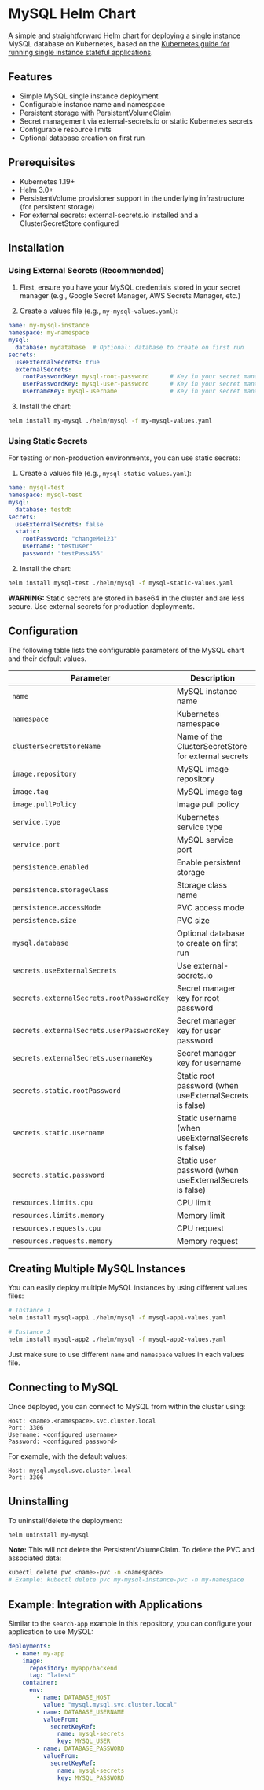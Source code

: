 # MySQL Helm Chart

A simple and straightforward Helm chart for deploying a single instance MySQL database on Kubernetes, based on the [Kubernetes guide for running single instance stateful applications](https://kubernetes.io/docs/tasks/run-application/run-single-instance-stateful-application/).

## Features

- Simple MySQL single instance deployment
- Configurable instance name and namespace
- Persistent storage with PersistentVolumeClaim
- Secret management via external-secrets.io or static Kubernetes secrets
- Configurable resource limits
- Optional database creation on first run

## Prerequisites

- Kubernetes 1.19+
- Helm 3.0+
- PersistentVolume provisioner support in the underlying infrastructure (for persistent storage)
- For external secrets: external-secrets.io installed and a ClusterSecretStore configured

## Installation

### Using External Secrets (Recommended)

1. First, ensure you have your MySQL credentials stored in your secret manager (e.g., Google Secret Manager, AWS Secrets Manager, etc.)

2. Create a values file (e.g., `my-mysql-values.yaml`):

```yaml
name: my-mysql-instance
namespace: my-namespace
mysql:
  database: mydatabase  # Optional: database to create on first run
secrets:
  useExternalSecrets: true
  externalSecrets:
    rootPasswordKey: mysql-root-password      # Key in your secret manager
    userPasswordKey: mysql-user-password      # Key in your secret manager
    usernameKey: mysql-username               # Key in your secret manager
```

3. Install the chart:

```bash
helm install my-mysql ./helm/mysql -f my-mysql-values.yaml
```

### Using Static Secrets

For testing or non-production environments, you can use static secrets:

1. Create a values file (e.g., `mysql-static-values.yaml`):

```yaml
name: mysql-test
namespace: mysql-test
mysql:
  database: testdb
secrets:
  useExternalSecrets: false
  static:
    rootPassword: "changeMe123"
    username: "testuser"
    password: "testPass456"
```

2. Install the chart:

```bash
helm install mysql-test ./helm/mysql -f mysql-static-values.yaml
```

**WARNING:** Static secrets are stored in base64 in the cluster and are less secure. Use external secrets for production deployments.

## Configuration

The following table lists the configurable parameters of the MySQL chart and their default values.

| Parameter | Description | Default |
|-----------|-------------|---------|
| `name` | MySQL instance name | `mysql` |
| `namespace` | Kubernetes namespace | `mysql` |
| `clusterSecretStoreName` | Name of the ClusterSecretStore for external secrets | `cluster-secret-store` |
| `image.repository` | MySQL image repository | `mysql` |
| `image.tag` | MySQL image tag | `8.0` |
| `image.pullPolicy` | Image pull policy | `IfNotPresent` |
| `service.type` | Kubernetes service type | `ClusterIP` |
| `service.port` | MySQL service port | `3306` |
| `persistence.enabled` | Enable persistent storage | `true` |
| `persistence.storageClass` | Storage class name | `""` (uses default) |
| `persistence.accessMode` | PVC access mode | `ReadWriteOnce` |
| `persistence.size` | PVC size | `20Gi` |
| `mysql.database` | Optional database to create on first run | `""` |
| `secrets.useExternalSecrets` | Use external-secrets.io | `true` |
| `secrets.externalSecrets.rootPasswordKey` | Secret manager key for root password | `mysql-root-password` |
| `secrets.externalSecrets.userPasswordKey` | Secret manager key for user password | `mysql-user-password` |
| `secrets.externalSecrets.usernameKey` | Secret manager key for username | `mysql-username` |
| `secrets.static.rootPassword` | Static root password (when useExternalSecrets is false) | `""` |
| `secrets.static.username` | Static username (when useExternalSecrets is false) | `""` |
| `secrets.static.password` | Static user password (when useExternalSecrets is false) | `""` |
| `resources.limits.cpu` | CPU limit | `500m` |
| `resources.limits.memory` | Memory limit | `1Gi` |
| `resources.requests.cpu` | CPU request | `250m` |
| `resources.requests.memory` | Memory request | `512Mi` |

## Creating Multiple MySQL Instances

You can easily deploy multiple MySQL instances by using different values files:

```bash
# Instance 1
helm install mysql-app1 ./helm/mysql -f mysql-app1-values.yaml

# Instance 2
helm install mysql-app2 ./helm/mysql -f mysql-app2-values.yaml
```

Just make sure to use different `name` and `namespace` values in each values file.

## Connecting to MySQL

Once deployed, you can connect to MySQL from within the cluster using:

```
Host: <name>.<namespace>.svc.cluster.local
Port: 3306
Username: <configured username>
Password: <configured password>
```

For example, with the default values:
```
Host: mysql.mysql.svc.cluster.local
Port: 3306
```

## Uninstalling

To uninstall/delete the deployment:

```bash
helm uninstall my-mysql
```

**Note:** This will not delete the PersistentVolumeClaim. To delete the PVC and associated data:

```bash
kubectl delete pvc <name>-pvc -n <namespace>
# Example: kubectl delete pvc my-mysql-instance-pvc -n my-namespace
```

## Example: Integration with Applications

Similar to the `search-app` example in this repository, you can configure your application to use MySQL:

```yaml
deployments:
  - name: my-app
    image:
      repository: myapp/backend
      tag: "latest"
    container:
      env:
        - name: DATABASE_HOST
          value: "mysql.mysql.svc.cluster.local"
        - name: DATABASE_USERNAME
          valueFrom:
            secretKeyRef:
              name: mysql-secrets
              key: MYSQL_USER
        - name: DATABASE_PASSWORD
          valueFrom:
            secretKeyRef:
              name: mysql-secrets
              key: MYSQL_PASSWORD
```
